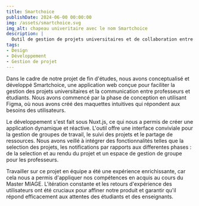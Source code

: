 ```yaml
---
title: Smartchoice
publishDate: 2024-06-00 00:00:00
img: /assets/smartchoice.svg
img_alt: chapeau univeritaire avec le nom Smartchoice
description: |
  Outil de gestion de projets universitaires et de collaboration entre professeurs et étudiants, développé en application web Vue.js.
tags:
- Design
- Développement
- Gestion de projet
---
```


Dans le cadre de notre projet de fin d'études, nous avons conceptualisé et développé Smartchoice, une application web conçue pour faciliter la gestion des projets universitaires et la communication entre professeurs et étudiants. Nous avons commencé par la phase de conception en utilisant Figma, où nous avons créé des maquettes intuitives qui répondent aux besoins des utilisateurs.

Le développement s'est fait sous Nuxt.js, ce qui nous a permis de créer une application dynamique et réactive. L'outil offre une interface conviviale pour la gestion de groupes de travail, le suivi des projets et le partage de ressources. Nous avons veillé à intégrer des fonctionnalités telles que la selection des projets, les notifications par rapports aux differentes phases : de la selection et au rendu du projet et un espace de gestion de groupe pour les professeurs.

Travailler sur ce projet en équipe a été une expérience enrichissante, car cela nous a permis d'appliquer nos compétences en acquis au cours du Master MIAGE. L'itération constante et les retours d'expérience des utilisateurs ont été cruciaux pour affiner notre produit et garantir qu'il répond efficacement aux attentes des étudiants et des enseignants.